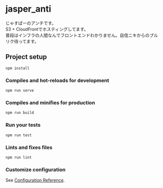 # jasper_anti

じゃすぱーのアンチです。  
S3 + CloudFrontでホスティングしてます。  
普段はインフラの人間なんでフロントエンドわかりません。自信ニキからのプルリク待ってます。

## Project setup

```
npm install
```

### Compiles and hot-reloads for development

```
npm run serve
```

### Compiles and minifies for production

```
npm run build
```

### Run your tests

```
npm run test
```

### Lints and fixes files

```
npm run lint
```

### Customize configuration

See [Configuration Reference](https://cli.vuejs.org/config/).
